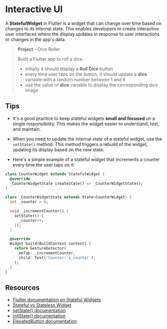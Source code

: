 # Interactive UI

A **StatefulWidget** in Flutter is a widget that can change over time based on changes to its internal state. This enables developers to create interactive user interfaces where the display updates in response to user interactions or changes in the app's data.

> **Project** - Dice Roller
>
> Build a Flutter app to roll a dice.
>
> - initially it should display a **Roll Dice** button
> - every time user taps on the button, it should update a **dice** variable with a random number between 1 and 6
> - use the value of **dice** variable to display the corresponding dice image

## Tips

- It's a good practice to keep stateful widgets **small and focused** on a single responsibility. This makes the widget easier to understand, test, and maintain.
- When you need to update the internal state of a stateful widget, use the `setState()` method. This method triggers a rebuild of the widget, updating its display based on the new state.

- Here's a simple example of a stateful widget that increments a counter every time the user taps on it:

```dart
class CounterWidget extends StatefulWidget {
  @override
  _CounterWidgetState createState() => _CounterWidgetState();
}

class _CounterWidgetState extends State<CounterWidget> {
  int _counter = 0;

  void _incrementCounter() {
    setState(() {
      _counter++;
    });
  }

  @override
  Widget build(BuildContext context) {
    return GestureDetector(
      onTap: _incrementCounter,
      child: Text('Counter: $_counter'),
    );
  }
}
```


## Resources

- [Flutter documentation on Stateful Widgets](https://flutter.dev/docs/development/ui/widgets/stateful-widget)
- [Stateful vs Stateless Widget](https://medium.com/flutter-community/flutter-stateful-vs-stateless-widgets-7f8a5e3d7b5b)
- [setState() documentation](https://api.flutter.dev/flutter/widgets/State/setState.html)
- [initState() documentation](https://api.flutter.dev/flutter/widgets/State/initState.html)
- [ElevatedButton documentation](https://api.flutter.dev/flutter/material/ElevatedButton-class.html)